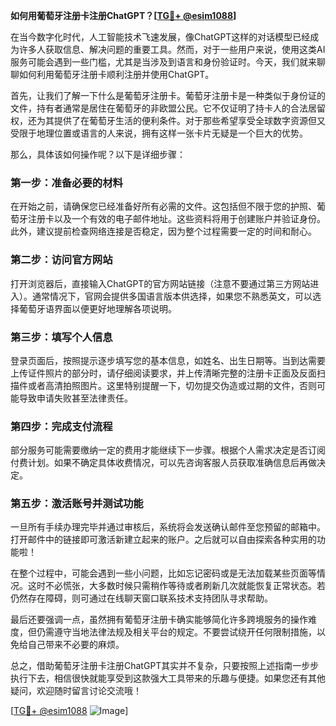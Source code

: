 **如何用葡萄牙注册卡注册ChatGPT？[[TG💪+ @esim1088](https://t.me/s/esim1088)]**

在当今数字化时代，人工智能技术飞速发展，像ChatGPT这样的对话模型已经成为许多人获取信息、解决问题的重要工具。然而，对于一些用户来说，使用这类AI服务可能会遇到一些门槛，尤其是当涉及到语言和身份验证时。今天，我们就来聊聊如何利用葡萄牙注册卡顺利注册并使用ChatGPT。

首先，让我们了解一下什么是葡萄牙注册卡。葡萄牙注册卡是一种类似于身份证的文件，持有者通常是居住在葡萄牙的非欧盟公民。它不仅证明了持卡人的合法居留权，还为其提供了在葡萄牙生活的便利条件。对于那些希望享受全球数字资源但又受限于地理位置或语言的人来说，拥有这样一张卡片无疑是一个巨大的优势。

那么，具体该如何操作呢？以下是详细步骤：

### 第一步：准备必要的材料

在开始之前，请确保您已经准备好所有必需的文件。这包括但不限于您的护照、葡萄牙注册卡以及一个有效的电子邮件地址。这些资料将用于创建账户并验证身份。此外，建议提前检查网络连接是否稳定，因为整个过程需要一定的时间和耐心。

### 第二步：访问官方网站

打开浏览器后，直接输入ChatGPT的官方网站链接（注意不要通过第三方网站进入）。通常情况下，官网会提供多国语言版本供选择，如果您不熟悉英文，可以选择葡萄牙语界面以便更好地理解各项说明。

### 第三步：填写个人信息

登录页面后，按照提示逐步填写您的基本信息，如姓名、出生日期等。当到达需要上传证件照片的部分时，请仔细阅读要求，并上传清晰完整的注册卡正面及反面扫描件或者高清拍照图片。这里特别提醒一下，切勿提交伪造或过期的文件，否则可能导致申请失败甚至法律责任。

### 第四步：完成支付流程

部分服务可能需要缴纳一定的费用才能继续下一步骤。根据个人需求决定是否订阅付费计划。如果不确定具体收费情况，可以先咨询客服人员获取准确信息后再做决定。

### 第五步：激活账号并测试功能

一旦所有手续办理完毕并通过审核后，系统将会发送确认邮件至您预留的邮箱中。打开邮件中的链接即可激活新建立起来的账户。之后就可以自由探索各种实用的功能啦！

在整个过程中，可能会遇到一些小问题，比如忘记密码或是无法加载某些页面等情况。这时不必慌张，大多数时候只需稍作等待或者刷新几次就能恢复正常状态。若仍然存在障碍，则可通过在线聊天窗口联系技术支持团队寻求帮助。

最后还要强调一点，虽然拥有葡萄牙注册卡确实能够简化许多跨境服务的操作难度，但仍需遵守当地法律法规及相关平台的规定。不要尝试绕开任何限制措施，以免给自己带来不必要的麻烦。

总之，借助葡萄牙注册卡注册ChatGPT其实并不复杂，只要按照上述指南一步步执行下去，相信很快就能享受到这款强大工具带来的乐趣与便捷。如果您还有其他疑问，欢迎随时留言讨论交流哦！

[[TG💪+ @esim1088](https://t.me/s/esim1088) ![Image](https://i.postimg.cc/4NQfJmqS/Snipaste-2025-05-13-00-14-12.png)]